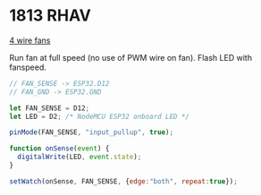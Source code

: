 # 1813 RHAV

[4 wire fans](http://www.pavouk.org/hw/fan/en_fan4wire.html)

Run fan at full speed (no use of PWM wire on fan). Flash LED with fanspeed.

```javascript
// FAN_SENSE -> ESP32.D12
// FAN_GND -> ESP32.GND

let FAN_SENSE = D12;
let LED = D2; /* NodeMCU ESP32 onboard LED */

pinMode(FAN_SENSE, "input_pullup", true);

function onSense(event) {
  digitalWrite(LED, event.state);
}

setWatch(onSense, FAN_SENSE, {edge:"both", repeat:true});
```
